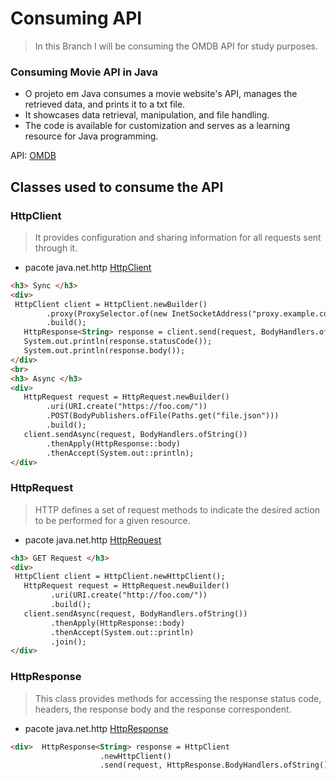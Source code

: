 # Consuming API  

> In this Branch I will be consuming the OMDB API for study purposes.

### Consuming Movie API in Java
* O projeto em Java consumes a movie website's API, manages the retrieved data, and prints it to a txt file.
* It showcases data retrieval, manipulation, and file handling.
* The code is available for customization and serves as a learning resource for Java programming.

API:
[OMDB](https://www.omdbapi.com/)

## Classes used to consume the API 

### HttpClient

>It provides configuration and sharing information for all requests sent through it.

* pacote java.net.http
[HttpClient](https://docs.oracle.com/en/java/javase/11/docs/api/java.net.http/java/net/http/HttpClient.html)

~~~html
<h3> Sync </h3>
<div>
 HttpClient client = HttpClient.newBuilder()
        .proxy(ProxySelector.of(new InetSocketAddress("proxy.example.com", 80)))
        .build();
   HttpResponse<String> response = client.send(request, BodyHandlers.ofString());
   System.out.println(response.statusCode());
   System.out.println(response.body()); 
</div>
<br>
<h3> Async </h3>
<div>
   HttpRequest request = HttpRequest.newBuilder()
        .uri(URI.create("https://foo.com/"))
        .POST(BodyPublishers.ofFile(Paths.get("file.json")))
        .build();
   client.sendAsync(request, BodyHandlers.ofString())
        .thenApply(HttpResponse::body)
        .thenAccept(System.out::println); 
</div>
~~~
### HttpRequest

> HTTP defines a set of request methods to indicate the desired action to be performed for a given resource.

* pacote java.net.http
[HttpRequest](https://docs.oracle.com/en/java/javase/11/docs/api/java.net.http/java/net/http/HttpRequest.html)

~~~html
<h3> GET Request </h3>
<div>
 HttpClient client = HttpClient.newHttpClient();
   HttpRequest request = HttpRequest.newBuilder()
         .uri(URI.create("http://foo.com/"))
         .build();
   client.sendAsync(request, BodyHandlers.ofString())
         .thenApply(HttpResponse::body)
         .thenAccept(System.out::println)
         .join(); 
</div>
~~~~
### HttpResponse

> This class provides methods for accessing the response status code, headers, the response body and the response correspondent.

* pacote java.net.http
[HttpResponse](https://docs.oracle.com/en/java/javase/11/docs/api/java.net.http/java/net/http/HttpResponse.html)

~~~html
<div>  HttpResponse<String> response = HttpClient
                    .newHttpClient()
                    .send(request, HttpResponse.BodyHandlers.ofString()); </div>
~~~

